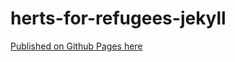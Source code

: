 # herts-for-refugees-jekyll

[Published on Github Pages here](https://timpaul.github.io/herts-for-refugees-jekyll/)
